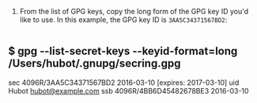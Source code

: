 1. From the list of GPG keys, copy the long form of the GPG key ID you'd like to use. In this example, the GPG key ID is `3AA5C34371567BD2`:
    ```shell copy

  $ gpg --list-secret-keys --keyid-format=long
  /Users/hubot/.gnupg/secring.gpg
  ------------------------------------
  sec   4096R/3AA5C34371567BD2 2016-03-10 [expires: 2017-03-10]
  uid                          Hubot <hubot@example.com>
  ssb   4096R/4BB6D45482678BE3 2016-03-10
 ```
